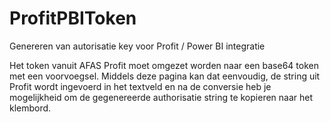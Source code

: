 # ProfitPBIToken
Genereren van autorisatie key voor Profit / Power BI integratie

Het token vanuit AFAS Profit moet omgezet worden naar een base64 token met een voorvoegsel. Middels deze pagina kan dat eenvoudig, de string uit Profit wordt ingevoerd in het textveld en na de conversie heb je mogelijkheid om de gegenereerde authorisatie string te kopieren naar het klembord.
